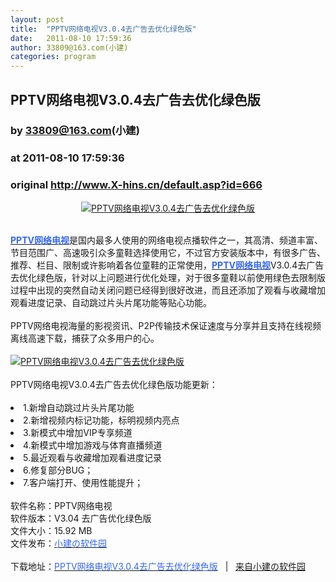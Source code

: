 ```yaml
---
layout: post
title:  "PPTV网络电视V3.0.4去广告去优化绿色版"
date:   2011-08-10 17:59:36
author: 33809@163.com(小建)
categories: program
---
```


## PPTV网络电视V3.0.4去广告去优化绿色版
### by 33809@163.com(小建)
### at 2011-08-10 17:59:36
### original <http://www.X-hins.cn/default.asp?id=666>

<p align="center"><a href="http://www.x-hins.cn/article.asp?id=666"><img border="0" alt="PPTV网络电视V3.0.4去广告去优化绿色版" src="http://d3.freep.cn/3tb_110703125954dfyw233792.jpg"></a></p>
<br><strong><a href="http://www.x-hins.cn/article.asp?id=666"><font color="#3366ff">PPTV网络电视</font></a></strong>是国内最多人使用的网络电视点播软件之一，其高清、频道丰富、节目范围广、高速吸引众多童鞋选择使用它，不过官方安装版本中，有很多广告、推荐、栏目、限制或许影响着各位童鞋的正常使用，<strong><a href="http://www.x-hins.cn/article.asp?id=666"><font color="#3366ff">PPTV网络电视</font></a></strong>V3.0.4去广告去优化绿色版，针对以上问题进行优化处理，对于很多童鞋以前使用绿色去限制版过程中出现的突然自动关闭问题已经得到很好改进，而且还添加了观看与收藏增加观看进度记录、自动跳过片头片尾功能等贴心功能。<br><br>PPTV网络电视海量的影视资讯、P2P传输技术保证速度与分享并且支持在线视频离线高速下载，捕获了众多用户的心。<br><br><a href="http://www.x-hins.cn/article.asp?id=647"><img border="0" alt="PPTV网络电视V3.0.4去广告去优化绿色版" src="http://d3.freep.cn/3tb_110703125955rkws233792.jpg"></a><br><br>PPTV网络电视V3.0.4去广告去优化绿色版功能更新：<br> 
<li>1.新增自动跳过片头片尾功能 </li>
<li>2.新增视频内标记功能，标明视频内亮点 </li>
<li>3.新模式中增加VIP专享频道 </li>
<li>4.新模式中增加游戏与体育直播频道 </li>
<li>5.最近观看与收藏增加观看进度记录 </li>
<li>6.修复部分BUG； </li>
<li>7.客户端打开、使用性能提升；<br><br>软件名称：PPTV网络电视<br>软件版本：V3.04 去广告优化绿色版<br>文件大小：15.92 MB<br>文件发布：<a href="http://www.x-hins.cn/"><font color="#3366ff">小建の软件园</font></a><br><br>下载地址：<a href="http://www.x-hins.cn/download.asp?id=324"><font color="#3366ff">PPTV网络电视V3.0.4去广告去优化绿色版</font></a>   |   <font color="#3366ff"><a href="http://www.x-hins.cn/article.asp?id=666">来自小建の软件园</a></font></li>